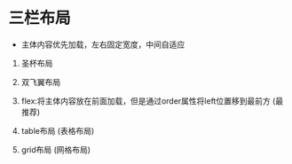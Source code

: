 # 三栏布局
- 主体内容优先加载，左右固定宽度，中间自适应

1. 圣杯布局

2. 双飞翼布局

3. flex:将主体内容放在前面加载，但是通过order属性将left位置移到最前方 (最推荐)

4. table布局 (表格布局)

5. grid布局 (网格布局)
